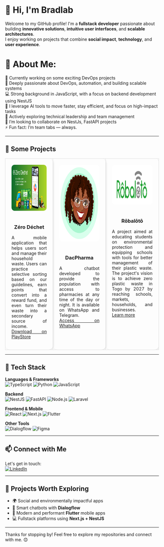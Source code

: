 # 👋 Hi, I'm Bradlab

Welcome to my GitHub profile! I'm a **fullstack developer** passionate about building **innovative solutions**, **intuitive user interfaces**, and **scalable architectures**.  
I enjoy working on projects that combine **social impact**, **technology**, and **user experience**.

# 💫 About Me:

🔭 Currently working on some exciting DevOps projects
<br>🌱 Deeply passionate about DevOps, automation, and building scalable systems
<br>💻 Strong background in JavaScript, with a focus on backend development using NestJS
<br>🤖 I leverage AI tools to move faster, stay efficient, and focus on high-impact tasks
<br>👥 Actively exploring technical leadership and team management
<br>👯 I’m looking to collaborate on NestJs, FastAPI projects
<br>⚡ Fun fact: I’m team tabs — always.

---

## 💼 Some Projects

<div align="center">
<table>
  <tr>
  <td align="center" width="300" style="border-radius: 15px; border: 1px solid #ddd; padding: 20px; margin: 10px; vertical-align: top; box-shadow: 2px 2px 5px rgba(0, 0, 0, 0.1);">
    <img src="./assets/images/zerodechet_cover.jpg" width="250" height="150" style="border-radius: 10px;" alt="Zéro Déchet App Screens"><br><br>
    <h3>Zéro Déchet</h3>
    <p align="justify">
      A mobile application that helps users sort and manage their household waste. Users can practice selective sorting based on our guidelines, earn points that convert into a reward fund, and even turn their waste into a secondary source of income.
      <br><a href="https://play.google.com/store/apps/details?id=com.zerodechet.app">Download on PlayStore</a>
    </p>
  </td>
  <td align="center" width="300" style="border-radius: 15px; border: 1px solid #ddd; padding: 20px; margin: 10px; vertical-align: top; box-shadow: 2px 2px 5px rgba(0, 0, 0, 0.1);">
    <img src="./assets/images/dacpharma_mascott.jpg" width="250" height="250" style="border-radius: 10px;" alt="DacPharma Logo"><br><br>
    <h3>DacPharma</h3>
    <p align="justify">
      A chatbot developed to provide the population with access to pharmacies at any time of the day or night. It is available on WhatsApp and Telegram.
      <br><a href="https://dph.page.link/dph">Access on WhatsApp</a>
    </p>
  </td>
  <td align="center" width="300" style="border-radius: 15px; border: 1px solid #ddd; padding: 20px; margin: 10px; vertical-align: top; box-shadow: 2px 2px 5px rgba(0, 0, 0, 0.1);">
    <img src="./assets/images/robaloto_logo.jpg" width="250" height="130" style="border-radius: 10px;" alt="Rôbalôtô Logo"><br><br>
    <h3>Rôbalôtô</h3>
    <p align="justify">
      A project aimed at educating students on environmental protection and equipping schools with tools for better management of their plastic waste. The project's vision is to achieve zero plastic waste in Togo by 2027 by reaching schools, markets, households, and businesses.
      <br><a href="https://eco-citoyennete.org/">Learn more</a>
    </p>
  </td>
  </tr>
</table>
</div>

---

## 🔧 Tech Stack

**Languages & Frameworks**  
![TypeScript](https://img.shields.io/badge/TypeScript-3178C6?style=for-the-badge&logo=typescript&logoColor=white)
![Python](https://img.shields.io/badge/Python-3670A0?style=for-the-badge&logo=python&logoColor=white)
![JavaScript](https://img.shields.io/badge/JavaScript-F7DF1E?style=for-the-badge&logo=javascript&logoColor=black)

**Backend**  
![NestJS](https://img.shields.io/badge/NestJS-E0234E?style=for-the-badge&logo=nestjs&logoColor=white)
![FastAPI](https://img.shields.io/badge/FastAPI-009688?style=for-the-badge&logo=fastapi&logoColor=white)
![Node.js](https://img.shields.io/badge/Node.js-339933?style=for-the-badge&logo=node.js&logoColor=white)
![Laravel](https://img.shields.io/badge/Laravel-F72C1F?style=for-the-badge&logo=laravel&logoColor=white)

**Frontend & Mobile**  
![React](https://img.shields.io/badge/React-20232A?style=for-the-badge&logo=react&logoColor=61DAFB)
![Next.js](https://img.shields.io/badge/Next.js-000000?style=for-the-badge&logo=nextdotjs&logoColor=white)
![Flutter](https://img.shields.io/badge/Flutter-02569B?style=for-the-badge&logo=flutter&logoColor=white)

**Other Tools**  
![Dialogflow](https://img.shields.io/badge/Dialogflow-FF9800?style=for-the-badge&logo=dialogflow&logoColor=white)
![Figma](https://img.shields.io/badge/Figma-F24E1E?style=for-the-badge&logo=figma&logoColor=white)

---

## 📫 Connect with Me

Let's get in touch:  
[![LinkedIn](https://img.shields.io/badge/LinkedIn-0A66C2?style=for-the-badge&logo=linkedin&logoColor=white)](https://www.linkedin.com/in/brad-software-engineer)

---

## 🚀 Projects Worth Exploring

- 🌍 Social and environmentally impactful apps  
- 🤖 Smart chatbots with **Dialogflow**  
- 📱 Modern and performant **Flutter** mobile apps  
- 💻 Fullstack platforms using **Next.js + NestJS**

---

Thanks for stopping by! Feel free to explore my repositories and connect with me. 😊
